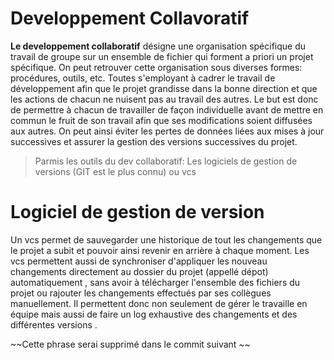 # Developpement Collavoratif
**Le developpement collaboratif** désigne une organisation spécifique du travail de groupe sur un ensemble de fichier qui forment a priori un projet spécifique. 
On peut retrouver cette organisation sous diverses formes: procédures, outils, etc. Toutes s'employant à cadrer le travail de développement afin que le projet grandisse dans la bonne direction et que les actions de chacun ne nuisent pas au travail des autres.
Le but est donc de permettre à chacun de travailler de façon individuelle avant de mettre en commun le fruit de son travail afin que ses modifications soient diffusées aux autres. On peut ainsi éviter les pertes de données liées aux mises à jour successives et assurer la gestion des versions successives du projet.

>Parmis les outils du dev collaboratif: Les logiciels de gestion de versions (GIT est le plus connu) ou vcs
# Logiciel de gestion de version
Un vcs permet de sauvegarder une historique de tout les changements que le projet a subit et pouvoir ainsi revenir en arrière à chaque moment.
Les vcs permettent aussi de synchroniser d'appliquer les nouveau changements directement au dossier du projet (appellé dépot) automatiquement , sans avoir à télécharger l'ensemble des fichiers du projet ou rajouter les changements effectués par ses collègues manuellement. Il permettent donc non seulement de gérer le travaille en équipe mais aussi de faire un log exhaustive des changements et des différentes versions .

~~Cette phrase serai supprimé dans le commit suivant ~~
